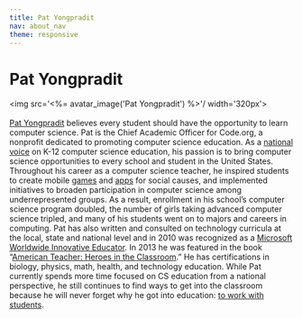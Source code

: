 ```yaml
---
title: Pat Yongpradit
nav: about_nav
theme: responsive
---
```

# Pat Yongpradit

<img src='<%= avatar_image('Pat Yongpradit') %>'/ width='320px'>
<br/>
<br/>
[Pat Yongpradit](http://patyongpradit.com/) believes every student should have the opportunity to learn computer science. Pat is the Chief Academic Officer for Code.org, a nonprofit dedicated to promoting computer science education. As a [national voice](https://youtu.be/dvpes_x9KFE) on K-12 computer science education, his passion is to bring computer science opportunities to every school and student in the United States. Throughout his career as a computer science teacher, he inspired students to create mobile [games](http://bcove.me/hen695en) and [apps](http://bcove.me/i6qrysnu) for social causes, and implemented initiatives to broaden participation in computer science among underrepresented groups. As a result, enrollment in his school’s computer science program doubled, the number of girls taking advanced computer science tripled, and many of his students went on to majors and careers in computing. Pat has also written and consulted on technology curricula at the local, state and national level and in 2010 was recognized as a [Microsoft Worldwide Innovative Educator](https://youtu.be/b-96K_4t4-w). In 2013 he was featured in the book “[American Teacher: Heroes in the Classroom](https://www.amazon.com/American-Teacher-Classroom-Katrina-Fried/dp/1599621274).”  He has certifications in biology, physics, math, health, and technology education. While Pat currently spends more time focused on CS education from a national perspective, he still continues to find ways to get into the classroom because he will never forget why he got into education: [to work with students](https://youtu.be/SU266rWVv_o).
